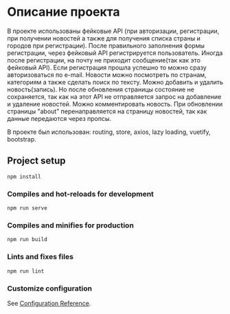 # Описание проекта
В проекте использованы фейковые API (при авторизации, регистрации, при получении новостей а также для получения списка страны и городов при регистрации). После правильного заполнения формы регистрации, через фейковый API регистрируется пользователь. Иногда после регистрации, на почту не приходит сообщение(так как это фейковый API). Если регистрация прошла успешно то можно сразу авторизоваться по e-mail. Новости можно посмотреть по странам, категориям а также сделать поиск по тексту. Можно добавить и удалить новость(запись). Но после обновления страницы состояние не сохраняется, так как на этот API не отправляется запрос на добавление и удаление новостей. Можно комментировать новость. При обновлении страницы "about" перенаправляется на страницу новостей, так как данные передаются через пропсы.

В проекте был использован: routing, store, axios, lazy loading, vuetify, bootstrap.

## Project setup
```
npm install
```

### Compiles and hot-reloads for development
```
npm run serve
```

### Compiles and minifies for production
```
npm run build
```

### Lints and fixes files
```
npm run lint
```

### Customize configuration
See [Configuration Reference](https://cli.vuejs.org/config/).
